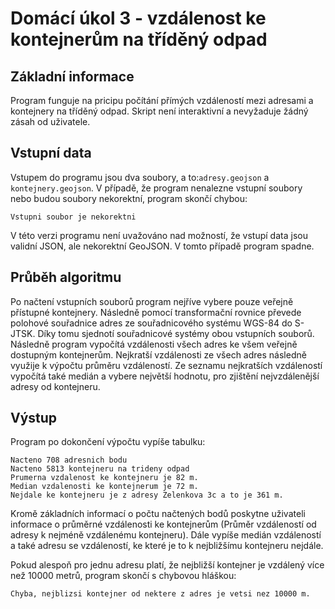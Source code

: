 # Domácí úkol 3 - vzdálenost ke kontejnerům na tříděný odpad

## Základní informace
Program funguje na pricipu počítání přímých vzdáleností mezi adresami a kontejnery na tříděný odpad. Skript není interaktivní a nevyžaduje žádný zásah od uživatele. 

## Vstupní data
Vstupem do programu jsou dva soubory, a to:`adresy.geojson` a `kontejnery.geojson`. V případě, že program nenalezne vstupní soubory nebo budou soubory nekorektní, program skončí chybou:
```
Vstupni soubor je nekorektni
```
V této verzi programu není uvažováno nad možností, že vstupí data jsou validní JSON, ale nekorektní GeoJSON. V tomto případě program spadne.

## Průběh algoritmu
Po načtení vstupních souborů program nejříve vybere pouze veřejně přístupné kontejnery. Následně pomocí transformační rovnice převede polohové souřadnice adres ze souřadnicového systému WGS-84 do S-JTSK. Díky tomu sjednotí souřadnicové systémy obou vstupních souborů. Následně program vypočítá vzdálenosti všech adres ke všem veřejně dostupným kontejnerům. Nejkratší vzdálenosti ze všech adres následně využije k výpočtu průměru vzdáleností. Ze seznamu nejkratších vzdáleností vypočítá také medián a vybere největší hodnotu, pro zjištění nejvzdálenější adresy od kontejneru.  

## Výstup
Program po dokončení výpočtu vypíše tabulku:
```
Nacteno 708 adresnich bodu
Nacteno 5813 kontejneru na trideny odpad
Prumerna vzdalenost ke kontejneru je 82 m.
Median vzdalenosti ke kontejnerum je 72 m.
Nejdale ke kontejneru je z adresy Zelenkova 3c a to je 361 m.
```
Kromě základních informací o počtu načtených bodů poskytne uživateli informace o průměrné vzdálenosti ke kontejnerům (Průměr vzdáleností od adresy k nejméně vzdálenému kontejneru). Dále vypíše medián vzdáleností a také adresu se vzdáleností, ke které je to k nejbližšímu kontejneru nejdále. 

Pokud alespoň pro jednu adresu platí, že nejbližší kontejner je vzdálený více než 10000 metrů, program skončí s chybovou hláškou:
```
Chyba, nejblizsi kontejner od nektere z adres je vetsi nez 10000 m.
```
